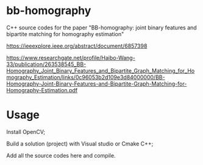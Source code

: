 # bb-homography
C++ source codes for the paper "BB-homography: joint binary features and bipartite matching for homography estimation"

https://ieeexplore.ieee.org/abstract/document/6857398 

https://www.researchgate.net/profile/Haibo-Wang-33/publication/263538545_BB-Homography_Joint_Binary_Features_and_Bipartite_Graph_Matching_for_Homography_Estimation/links/0c96053b2d109e3d84000000/BB-Homography-Joint-Binary-Features-and-Bipartite-Graph-Matching-for-Homography-Estimation.pdf

# Usage
Install OpenCV;

Build a solution (project) with Visual studio or Cmake C++; 

Add all the source codes here and compile.



